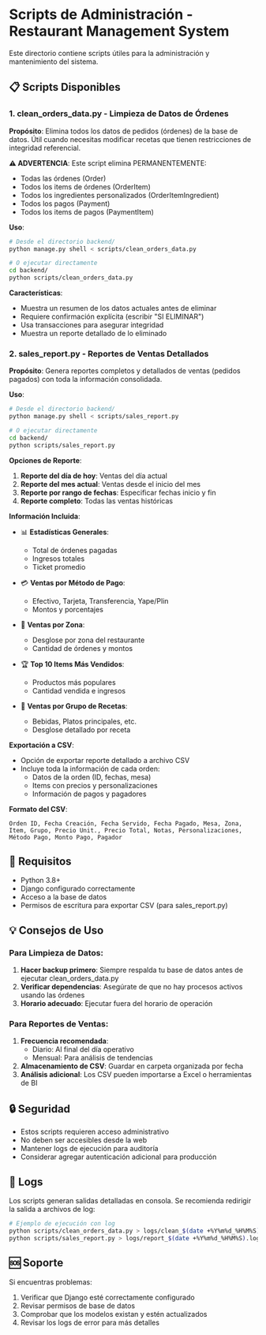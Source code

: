 # Scripts de Administración - Restaurant Management System

Este directorio contiene scripts útiles para la administración y mantenimiento del sistema.

## 📋 Scripts Disponibles

### 1. clean_orders_data.py - Limpieza de Datos de Órdenes

**Propósito**: Elimina todos los datos de pedidos (órdenes) de la base de datos. Útil cuando necesitas modificar recetas que tienen restricciones de integridad referencial.

**⚠️ ADVERTENCIA**: Este script elimina PERMANENTEMENTE:
- Todas las órdenes (Order)
- Todos los items de órdenes (OrderItem)
- Todos los ingredientes personalizados (OrderItemIngredient)
- Todos los pagos (Payment)
- Todos los items de pagos (PaymentItem)

**Uso**:
```bash
# Desde el directorio backend/
python manage.py shell < scripts/clean_orders_data.py

# O ejecutar directamente
cd backend/
python scripts/clean_orders_data.py
```

**Características**:
- Muestra un resumen de los datos actuales antes de eliminar
- Requiere confirmación explícita (escribir "SI ELIMINAR")
- Usa transacciones para asegurar integridad
- Muestra un reporte detallado de lo eliminado

### 2. sales_report.py - Reportes de Ventas Detallados

**Propósito**: Genera reportes completos y detallados de ventas (pedidos pagados) con toda la información consolidada.

**Uso**:
```bash
# Desde el directorio backend/
python manage.py shell < scripts/sales_report.py

# O ejecutar directamente
cd backend/
python scripts/sales_report.py
```

**Opciones de Reporte**:
1. **Reporte del día de hoy**: Ventas del día actual
2. **Reporte del mes actual**: Ventas desde el inicio del mes
3. **Reporte por rango de fechas**: Especificar fechas inicio y fin
4. **Reporte completo**: Todas las ventas históricas

**Información Incluida**:
- 📊 **Estadísticas Generales**:
  - Total de órdenes pagadas
  - Ingresos totales
  - Ticket promedio

- 💳 **Ventas por Método de Pago**:
  - Efectivo, Tarjeta, Transferencia, Yape/Plin
  - Montos y porcentajes

- 📍 **Ventas por Zona**:
  - Desglose por zona del restaurante
  - Cantidad de órdenes y montos

- 🏆 **Top 10 Items Más Vendidos**:
  - Productos más populares
  - Cantidad vendida e ingresos

- 📂 **Ventas por Grupo de Recetas**:
  - Bebidas, Platos principales, etc.
  - Desglose detallado por receta

**Exportación a CSV**:
- Opción de exportar reporte detallado a archivo CSV
- Incluye toda la información de cada orden:
  - Datos de la orden (ID, fechas, mesa)
  - Items con precios y personalizaciones
  - Información de pagos y pagadores

**Formato del CSV**:
```
Orden ID, Fecha Creación, Fecha Servido, Fecha Pagado, Mesa, Zona, Item, Grupo, Precio Unit., Precio Total, Notas, Personalizaciones, Método Pago, Monto Pago, Pagador
```

## 🚀 Requisitos

- Python 3.8+
- Django configurado correctamente
- Acceso a la base de datos
- Permisos de escritura para exportar CSV (para sales_report.py)

## 💡 Consejos de Uso

### Para Limpieza de Datos:
1. **Hacer backup primero**: Siempre respalda tu base de datos antes de ejecutar clean_orders_data.py
2. **Verificar dependencias**: Asegúrate de que no hay procesos activos usando las órdenes
3. **Horario adecuado**: Ejecutar fuera del horario de operación

### Para Reportes de Ventas:
1. **Frecuencia recomendada**: 
   - Diario: Al final del día operativo
   - Mensual: Para análisis de tendencias
2. **Almacenamiento de CSV**: Guardar en carpeta organizada por fecha
3. **Análisis adicional**: Los CSV pueden importarse a Excel o herramientas de BI

## 🔒 Seguridad

- Estos scripts requieren acceso administrativo
- No deben ser accesibles desde la web
- Mantener logs de ejecución para auditoría
- Considerar agregar autenticación adicional para producción

## 📝 Logs

Los scripts generan salidas detalladas en consola. Se recomienda redirigir la salida a archivos de log:

```bash
# Ejemplo de ejecución con log
python scripts/clean_orders_data.py > logs/clean_$(date +%Y%m%d_%H%M%S).log 2>&1
python scripts/sales_report.py > logs/report_$(date +%Y%m%d_%H%M%S).log 2>&1
```

## 🆘 Soporte

Si encuentras problemas:
1. Verificar que Django esté correctamente configurado
2. Revisar permisos de base de datos
3. Comprobar que los modelos existan y estén actualizados
4. Revisar los logs de error para más detalles